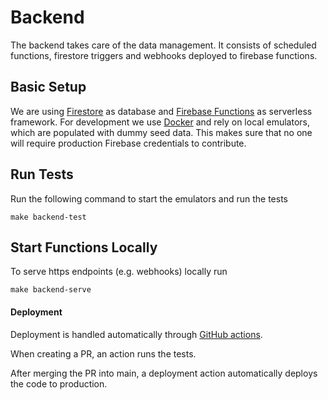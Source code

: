 # Backend

The backend takes care of the data management. It consists of scheduled
functions, firestore triggers and webhooks deployed to firebase
functions.

## Basic Setup

We are using [Firestore](https://firebase.google.com/docs/firestore) as
database and
[Firebase Functions](https://firebase.google.com/docs/functions) as
serverless framework. For development we use
[Docker](https://www.docker.com) and rely on local emulators, which are
populated with dummy seed data. This makes sure that no one will require
production Firebase credentials to contribute.

## Run Tests

Run the following command to start the emulators and run the tests

```shell
make backend-test
```

## Start Functions Locally

To serve https endpoints (e.g. webhooks) locally run

```shell
make backend-serve
```

#### Deployment

Deployment is handled automatically through
[GitHub actions](https://github.com/socialincome-san/public/actions).

When creating a PR, an action runs the tests.

After merging the PR into main, a deployment action automatically
deploys the code to production.
